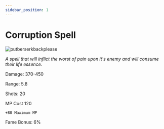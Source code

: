 ```yaml
---
sidebar_position: 1
---
```


# Corruption Spell

![putberserkbackplease](https://vwiki.valorserver.com/api/item/picture/corruption%20spell)

<i>A spell that will inflict the worst of pain upon it's enemy and will consume their life essence.</i>

Damage: 370-450

Range: 5.8

Shots: 20

MP Cost 120

    +80 Maximum MP

Fame Bonus: 6%
